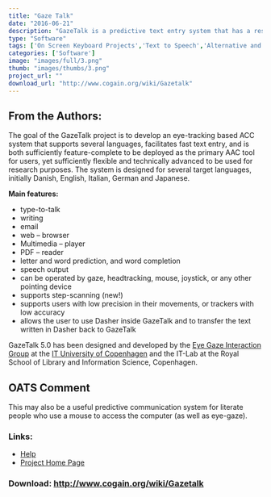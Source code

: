 ```yaml
---
title: "Gaze Talk"
date: "2016-06-21"
description: "GazeTalk is a predictive text entry system that has a restricted on-screen keyboard with ambiguous layout for severely disabled people. The main reason for using such a keyboard layout is that it enables the use of an eye tracker with a low spatial resolution (e.g., a web-camera based eye tracker)."
type: "Software"
tags: ['On Screen Keyboard Projects','Text to Speech','Alternative and Augmentative Communication','Text input Projects','Communication' ]
categories: ['Software']
image: "images/full/3.png"
thumb: "images/thumbs/3.png"
project_url: ""
download_url: "http://www.cogain.org/wiki/Gazetalk"
---
```

From the Authors:
-----------------

The goal of the GazeTalk project is to develop an eye-tracking based ACC system that supports several languages, facilitates fast text entry, and is both sufficiently feature-complete to be deployed as the primary AAC tool for users, yet sufficiently flexible and technically advanced to be used for research purposes. The system is designed for several target languages, initially Danish, English, Italian, German and Japanese.

**Main features:**

- type-to-talk
- writing
- email
- web – browser
- Multimedia – player
- PDF – reader
- letter and word prediction, and word completion
- speech output
- can be operated by gaze, headtracking, mouse, joystick, or any other pointing device
- supports step-scanning (new!)
- supports users with low precision in their movements, or trackers with low accuracy
- allows the user to use Dasher inside GazeTalk and to transfer the text written in Dasher back to GazeTalk

 GazeTalk 5.0 has been designed and developed by the <a href="">Eye Gaze Interaction Group</a> at the <a href="">IT University of Copenhagen</a> and the IT-Lab at the Royal School of Library and Information Science, Copenhagen.

  
OATS Comment
------------

This may also be a useful predictive communication system for literate people who use a mouse to access the computer (as well as eye-gaze).

### Links:
- <a href="http://www.cogain.org/results/applications/results/applications/gazetalk/Short_manual_for_GazeTalk_5_2%20_2.pdf">Help</a>
- <a href="http://www.gazegroup.org/research/15">Project Home Page</a>

### Download: http://www.cogain.org/wiki/Gazetalk 